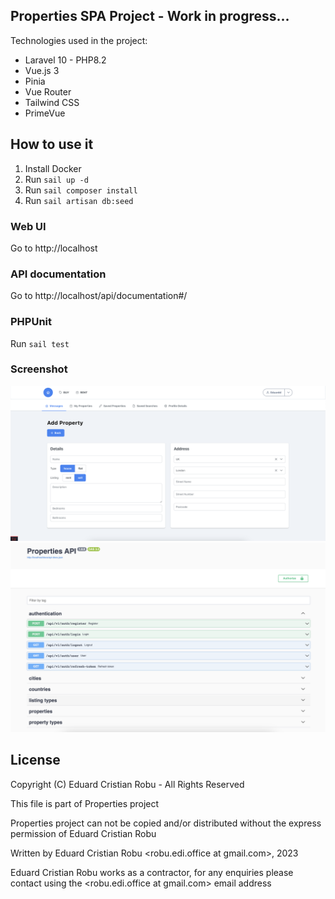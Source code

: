 ## Properties SPA Project - Work in progress...

Technologies used in the project:

- Laravel 10 - PHP8.2
- Vue.js 3
- Pinia
- Vue Router
- Tailwind CSS
- PrimeVue 

## How to use it

1. Install Docker
2. Run `sail up -d`
3. Run `sail composer install`
4. Run `sail artisan db:seed`


### Web UI

Go to http://localhost


### API documentation 

Go to http://localhost/api/documentation#/


### PHPUnit

Run `sail test`

### Screenshot

![frontend](Screenshot.png)
![swagger](Screenshot2.png)


## License

Copyright (C) Eduard Cristian Robu - All Rights Reserved

This file is part of Properties project

Properties project can not be copied and/or distributed without the express permission of Eduard Cristian Robu

Written by Eduard Cristian Robu <robu.edi.office at gmail.com>, 2023

Eduard Cristian Robu works as a contractor, for any enquiries please contact using the <robu.edi.office at gmail.com> email address 

